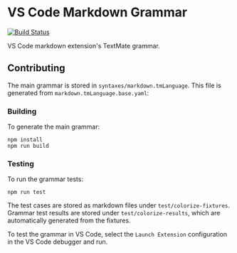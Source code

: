 # VS Code Markdown Grammar

[![Build Status](https://dev.azure.com/monacotools/Monaco/_apis/build/status/Extensions/microsoft.vscode-markdown-tm-grammar?branchName=main)](https://dev.azure.com/monacotools/Monaco/_build/latest?definitionId=203&branchName=main)

VS Code markdown extension's TextMate grammar.

## Contributing

The main grammar is stored in `syntaxes/markdown.tmLanguage`. This file is generated from `markdown.tmLanguage.base.yaml`:

### Building

To generate the main grammar:

```console
npm install
npm run build
```

### Testing

To run the grammar tests:

```console
npm run test
```

The test cases are stored as markdown files under `test/colorize-fixtures`. Grammar test results are stored under `test/colorize-results`, which are automatically generated from the fixtures.

To test the grammar in VS Code, select the `Launch Extension` configuration in the VS Code debugger and run.
